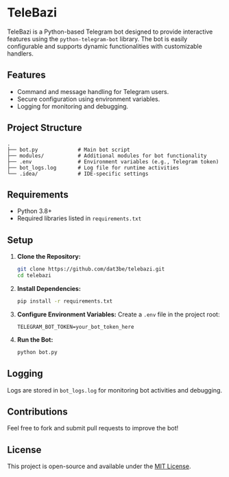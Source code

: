 
# TeleBazi

TeleBazi is a Python-based Telegram bot designed to provide interactive features using the `python-telegram-bot` library. The bot is easily configurable and supports dynamic functionalities with customizable handlers.

## Features
- Command and message handling for Telegram users.
- Secure configuration using environment variables.
- Logging for monitoring and debugging.

## Project Structure
```
.
├── bot.py             # Main bot script
├── modules/           # Additional modules for bot functionality
├── .env               # Environment variables (e.g., Telegram token)
├── bot_logs.log       # Log file for runtime activities
└── .idea/             # IDE-specific settings
```

## Requirements
- Python 3.8+
- Required libraries listed in `requirements.txt`

## Setup

1. **Clone the Repository:**
   ```bash
   git clone https://github.com/dat3be/telebazi.git
   cd telebazi
   ```

2. **Install Dependencies:**
   ```bash
   pip install -r requirements.txt
   ```

3. **Configure Environment Variables:**
   Create a `.env` file in the project root:
   ```env
   TELEGRAM_BOT_TOKEN=your_bot_token_here
   ```

4. **Run the Bot:**
   ```bash
   python bot.py
   ```

## Logging
Logs are stored in `bot_logs.log` for monitoring bot activities and debugging.

## Contributions
Feel free to fork and submit pull requests to improve the bot!

## License
This project is open-source and available under the [MIT License](LICENSE).
